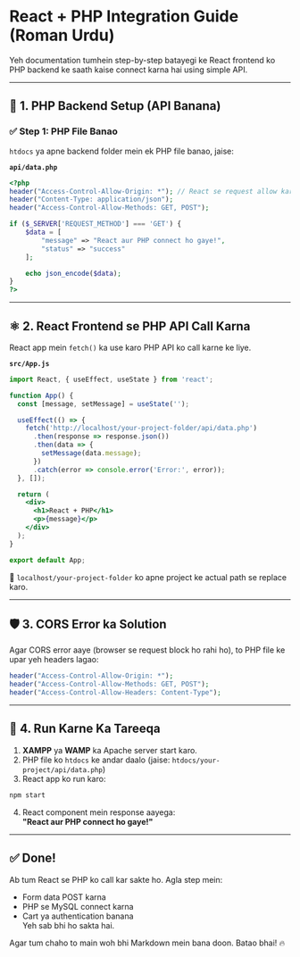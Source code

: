 
# React + PHP Integration Guide (Roman Urdu)

Yeh documentation tumhein step-by-step batayegi ke React frontend ko PHP backend ke saath kaise connect karna hai using simple API.

---

## 📁 1. PHP Backend Setup (API Banana)

### ✅ Step 1: PHP File Banao

`htdocs` ya apne backend folder mein ek PHP file banao, jaise:

**`api/data.php`**

```php
<?php
header("Access-Control-Allow-Origin: *"); // React se request allow karne ke liye
header("Content-Type: application/json");
header("Access-Control-Allow-Methods: GET, POST");

if ($_SERVER['REQUEST_METHOD'] === 'GET') {
    $data = [
        "message" => "React aur PHP connect ho gaye!",
        "status" => "success"
    ];

    echo json_encode($data);
}
?>
```

---

## ⚛️ 2. React Frontend se PHP API Call Karna

React app mein `fetch()` ka use karo PHP API ko call karne ke liye.

**`src/App.js`**

```jsx
import React, { useEffect, useState } from 'react';

function App() {
  const [message, setMessage] = useState('');

  useEffect(() => {
    fetch('http://localhost/your-project-folder/api/data.php')
      .then(response => response.json())
      .then(data => {
        setMessage(data.message);
      })
      .catch(error => console.error('Error:', error));
  }, []);

  return (
    <div>
      <h1>React + PHP</h1>
      <p>{message}</p>
    </div>
  );
}

export default App;
```

📌 `localhost/your-project-folder` ko apne project ke actual path se replace karo.

---

## 🛡️ 3. CORS Error ka Solution

Agar CORS error aaye (browser se request block ho rahi ho), to PHP file ke upar yeh headers lagao:

```php
header("Access-Control-Allow-Origin: *");
header("Access-Control-Allow-Methods: GET, POST");
header("Access-Control-Allow-Headers: Content-Type");
```

---

## 🚀 4. Run Karne Ka Tareeqa

1. **XAMPP** ya **WAMP** ka Apache server start karo.
2. PHP file ko `htdocs` ke andar daalo (jaise: `htdocs/your-project/api/data.php`)
3. React app ko run karo:

```bash
npm start
```

4. React component mein response aayega:  
   **"React aur PHP connect ho gaye!"**

---

## ✅ Done!

Ab tum React se PHP ko call kar sakte ho. Agla step mein:
- Form data POST karna
- PHP se MySQL connect karna
- Cart ya authentication banana  
Yeh sab bhi ho sakta hai.

Agar tum chaho to main woh bhi Markdown mein bana doon. Batao bhai! 🔥
